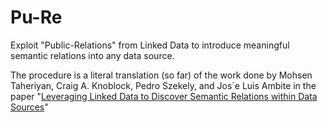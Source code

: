 # Pu-Re
Exploit "Public-Relations" from Linked Data to introduce meaningful semantic relations into any data source.

The procedure is a literal translation (so far) of the work done by Mohsen Taheriyan, Craig A. Knoblock, Pedro Szekely, and Jos´e Luis Ambite
in the paper "[Leveraging Linked Data to Discover Semantic Relations within Data Sources](https://usc-isi-i2.github.io/papers/taheriyan16-iswc.pdf)"
